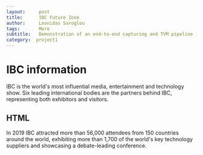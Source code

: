 ```yaml
---
layout:     post
title:      IBC Future Zone
author:     Leonidas Saroglou
tags: 		More
subtitle:  	Demonstration of an end-to-end capturing and TVM pipeline in IBC
category:  project1
---
```

<!-- Start Writing Below in Markdown -->

# IBC information
IBC is the world's most influential media, entertainment and technology show. Six leading international bodies are the partners behind IBC, representing both exhibitors and visitors.

## HTML
<p>In 2019 IBC attracted more than 56,000 attendees from 150 countries around the world, exhibiting more than 1,700 of the world's key technology suppliers and showcasing a debate-leading conference.</p>



